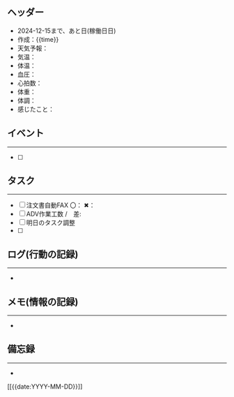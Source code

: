 ## ヘッダー
- 2024-12-15まで、あと日(稼働日日)
- 作成：{{time}}
- 天気予報：
- 気温：
- 体温：
- 血圧：
- 心拍数：
- 体重：
- 体調：
- 感じたこと：

## イベント
***
- [ ] 

## タスク
***
- [ ] 注文書自動FAX 〇： ✖：
- [ ] ADV作業工数 /　差:
- [ ] 明日のタスク調整
- [ ] 

## ログ(行動の記録)
***
- 

## メモ(情報の記録)
***
- 

## 備忘録
***
- 


[[{{date:YYYY-MM-DD}}]]

